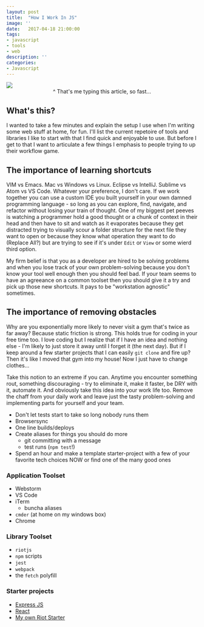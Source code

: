 ```yaml
---
layout: post
title:  "How I Work In JS"
image: ''
date:   2017-04-18 21:00:00
tags:
- javascript
- tools
- web
description: ''
categories:
- Javascript 
---
```


<img src="http://www.reactiongifs.com/r/2012/11/typing.gif" />
<center>^ That's me typing this article, so fast...</center>

## What's this?
I wanted to take a few minutes and explain the setup I use when I'm writing some web stuff at home, for fun. I'll list the current repetoire of tools and libraries I like to start with that I find quick and enjoyable to use. But before I get to that I want to articulate a few things I emphasis to people trying to up their workflow game.

## The importance of learning shortcuts
VIM vs Emacs. Mac vs Windows vs Linux. Eclipse vs IntelliJ. Sublime vs Atom vs VS Code. Whatever your preference, I don't care. If we work together you can use a custom IDE you built yourself in your own damned programming language - so long as you can explore, find, navigate, and refactor without losing your train of thought. One of my biggest pet peeves is watching a programmer hold a good thought or a chunk of context in their head and then have to sit and watch as it evaporates because they get distracted trying to visually scour a folder structure for the next file they want to open or because they know what operation they want to do (Replace All?) but are trying to see if it's under `Edit` or `View` or some wierd third option. 

My firm belief is that you as a developer are hired to be solving problems and when you lose track of your own problem-solving because you don't know your tool well enough then you should feel bad. If your team seems to have an agreeance on a common toolset then you should give it a try and pick up those new shortcuts. It pays to be "workstation agnostic" sometimes.

## The importance of removing obstacles
Why are you exponentially more likely to never visit a gym that's twice as far away? Because static friction is strong. This holds true for coding in your free time too. I love coding but I realize that if I have an idea and nothing else - I'm likely to just store it away until I forget it (the next day). But if I keep around a few starter projects that I can easily `git clone` and fire up? Then it's like I moved that gym into my house! Now I just have to change clothes... 

Take this notion to an extreme if you can. Anytime you encounter something rout, something discouraging - try to eliminate it, make it faster, be DRY with it, automate it. And obviously take this idea into your work life too. Remove the chaff from your daily work and leave just the tasty problem-solving and implementing parts for yourself and your team.

- Don't let tests start to take so long nobody runs them
- Browsersync
- One line builds/deploys
- Create aliases for things you should do more
	- git committing with a message
	- test runs (`npm test`!)
- Spend an hour and make a template starter-project with a few of your favorite tech choices NOW or find one of the many good ones

### Application Toolset
- Webstorm
- VS Code
- iTerm
	- buncha aliases
- `cmder` (at home on my windows box)
- Chrome

### Library Toolset
- `riotjs`
- `npm` scripts
- `jest`
- `webpack`
- the `fetch` polyfill

### Starter projects
- <a href="https://expressjs.com/en/starter/generator.html">Express JS</a>
- <a href="https://github.com/facebookincubator/create-react-app">React</a>
- <a href="https://github.com/butlersrepos/riot-web-starter">My own Riot Starter</a>

